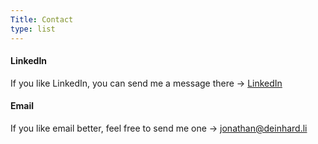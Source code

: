 ```yaml
---
Title: Contact
type: list
---
```



#### LinkedIn

If you like LinkedIn, you can send me a message there
 -> [LinkedIn](https://www.linkedin.com/in/jonathan-deinhard-4599721a2)

#### Email

If you like email better, feel free to send me one
 -> jonathan@deinhard.li
